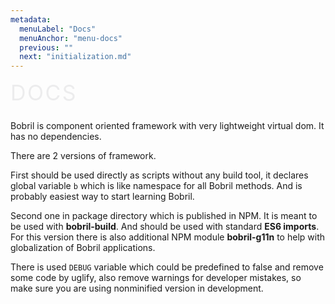 ```yaml
---
metadata:
  menuLabel: "Docs"
  menuAnchor: "menu-docs"
  previous: ""
  next: "initialization.md"
---
```


<div id='menu-docs'style='font-size: 34px; font-weight:400; color: #ececed; letter-spacing: 2.5px; padding-bottom: 10px'>DOCS</div>

Bobril is component oriented framework with very lightweight virtual dom. It has no dependencies.

There are 2 versions of framework.

First should be used directly as scripts without any build tool, it declares global variable `b` which is like namespace for all Bobril methods. And is probably easiest way to start learning Bobril. 

Second one in package directory which is published in NPM. It is meant to be used with **bobril-build**. And should be used with standard **ES6 imports**. For this version there is also additional NPM module **bobril-g11n** to help with globalization of Bobril applications.

There is used `DEBUG` variable which could be predefined to false and remove some code by uglify, also remove warnings for developer mistakes, so make sure you are using nonminified version in development.
